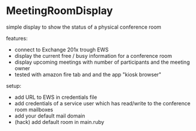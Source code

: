 # MeetingRoomDisplay
simple display to show the status of a physical conference room

features:

* connect to Exchange 201x trough EWS
* display the current free / busy information for a conference room
* display upcoming meetings with number of participants and the meeting owner
* tested with amazon fire tab and and the app "kiosk browser"

setup:

* add URL to EWS in credentials file
* add credentials of a service user which has read/write to the conference room mailboxes
* add your default mail domain
* (hack) add default room in main.ruby

